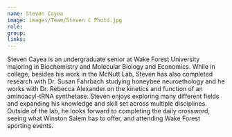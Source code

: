 ```yaml
---
name: Steven Cayea
image: images/Team/Steven C Photo.jpg
role: 
group: 
links:
---
```


Steven Cayea is an undergraduate senior at Wake Forest University majoring in Biochemistry and Molecular Biology and Economics. While in college, besides his work in the McNutt Lab, Steven has also completed research with Dr. Susan Fahrbach studying honeybee neuroethology and he works with Dr. Rebecca Alexander on the kinetics and function of an aminoacyl-tRNA synthetase. Steven enjoys exploring many different fields and expanding his knowledge and skill set across multiple disciplines. Outside of the lab, he looks forward to completing the daily crossword, seeing what Winston Salem has to offer, and attending Wake Forest sporting events. 
